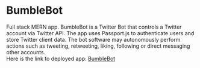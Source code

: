 # BumbleBot
Full stack MERN app.
BumbleBot is a Twitter Bot that controls a Twitter account via Twitter API. The app uses Passport.js to authenticate users and store Twitter client data. The bot software may autonomously perform actions such as tweeting, retweeting, liking, following or direct messaging other accounts.
<br />Here is the link to deployed app: [BumbleBot](https://bumble-bot.herokuapp.com/)
